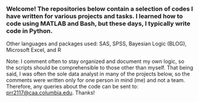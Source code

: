 ### Welcome! The repositories below contain a selection of codes I have written for various projects and tasks. I learned how to code using MATLAB and Bash, but these days, I typically write code in Python. 

Other languages and packages used: SAS, SPSS, Bayesian Logic (BLOG), Microsoft Excel, and R

Note: I comment often to stay organized and document my own logic, so the scripts should be comprehensible to those other than myself. That being said, I was often the sole data analyst in many of the projects below, so the comments were written only for one person in mind (me) and not a team. Therefore, any queries about the code can be sent to: prr2117@caa.columbia.edu. Thanks!

<!--
**priyanka34311/priyanka34311** is a ✨ _special_ ✨ repository because its `README.md` (this file) appears on your GitHub profile.

Here are some ideas to get you started:

- 🔭 I’m currently working on ...
- 🌱 I’m currently learning ...
- 👯 I’m looking to collaborate on ...
- 🤔 I’m looking for help with ...
- 💬 Ask me about ...
- 📫 How to reach me: ...
- 😄 Pronouns: ...
- ⚡ Fun fact: ...
-->
